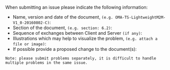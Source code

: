 When submitting an issue please indicate the following information:
* Name, version and date of the document, ``(e.g. OMA-TS-LightweightM2M-V1_0-20160802-C)``:
* Section of the document, ``(e.g. section: 6.2)``:
* Sequence of exchanges between Client and Server ``(if any)``: 
* Illustrations which may help to visualize the problem, ``(e.g. attach a file or image)``:
* If possible provide a proposed change to the document(s):

``Note: please submit problems separately, it is difficult to handle multiple problems in the same issue.``
